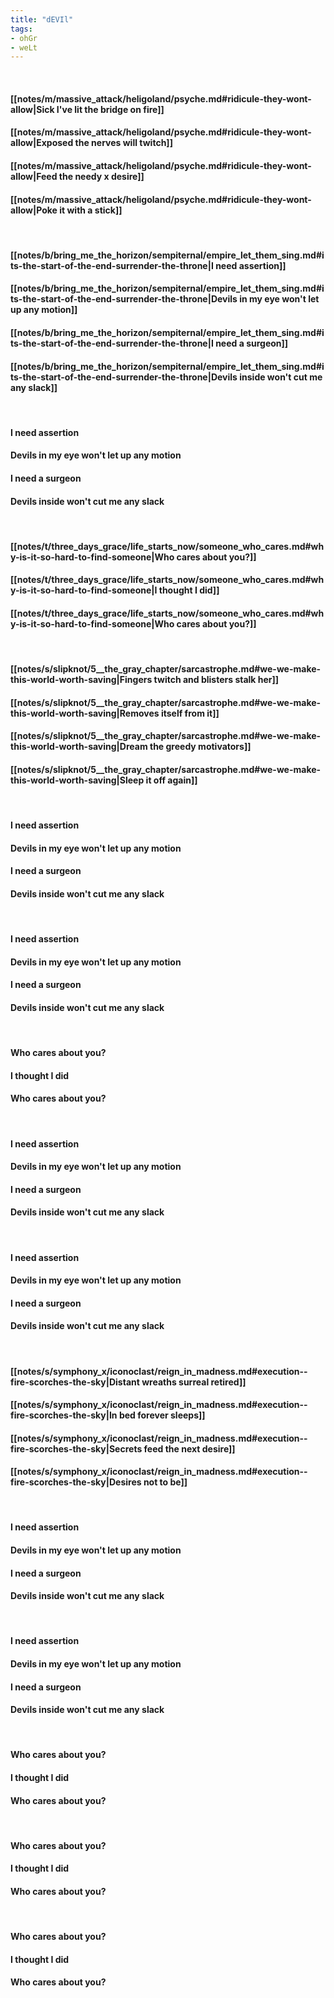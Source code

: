 ```yaml
---
title: "dEVIl"
tags:
- ohGr
- weLt
---
```

&nbsp;
#### [[notes/m/massive_attack/heligoland/psyche.md#ridicule-they-wont-allow|Sick I've lit the bridge on fire]]
#### [[notes/m/massive_attack/heligoland/psyche.md#ridicule-they-wont-allow|Exposed the nerves will twitch]]
#### [[notes/m/massive_attack/heligoland/psyche.md#ridicule-they-wont-allow|Feed the needy x desire]]
#### [[notes/m/massive_attack/heligoland/psyche.md#ridicule-they-wont-allow|Poke it with a stick]]
&nbsp;
#### [[notes/b/bring_me_the_horizon/sempiternal/empire_let_them_sing.md#its-the-start-of-the-end-surrender-the-throne|I need assertion]]
#### [[notes/b/bring_me_the_horizon/sempiternal/empire_let_them_sing.md#its-the-start-of-the-end-surrender-the-throne|Devils in my eye won't let up any motion]]
#### [[notes/b/bring_me_the_horizon/sempiternal/empire_let_them_sing.md#its-the-start-of-the-end-surrender-the-throne|I need a surgeon]]
#### [[notes/b/bring_me_the_horizon/sempiternal/empire_let_them_sing.md#its-the-start-of-the-end-surrender-the-throne|Devils inside won't cut me any slack]]
&nbsp;
#### I need assertion
#### Devils in my eye won't let up any motion
#### I need a surgeon
#### Devils inside won't cut me any slack
&nbsp;
#### [[notes/t/three_days_grace/life_starts_now/someone_who_cares.md#why-is-it-so-hard-to-find-someone|Who cares about you?]]
#### [[notes/t/three_days_grace/life_starts_now/someone_who_cares.md#why-is-it-so-hard-to-find-someone|I thought I did]]
#### [[notes/t/three_days_grace/life_starts_now/someone_who_cares.md#why-is-it-so-hard-to-find-someone|Who cares about you?]]
&nbsp;
#### [[notes/s/slipknot/5__the_gray_chapter/sarcastrophe.md#we-we-make-this-world-worth-saving|Fingers twitch and blisters stalk her]]
#### [[notes/s/slipknot/5__the_gray_chapter/sarcastrophe.md#we-we-make-this-world-worth-saving|Removes itself from it]]
#### [[notes/s/slipknot/5__the_gray_chapter/sarcastrophe.md#we-we-make-this-world-worth-saving|Dream the greedy motivators]]
#### [[notes/s/slipknot/5__the_gray_chapter/sarcastrophe.md#we-we-make-this-world-worth-saving|Sleep it off again]]
&nbsp;
#### I need assertion
#### Devils in my eye won't let up any motion
#### I need a surgeon
#### Devils inside won't cut me any slack
&nbsp;
#### I need assertion
#### Devils in my eye won't let up any motion
#### I need a surgeon
#### Devils inside won't cut me any slack
&nbsp;
#### Who cares about you?
#### I thought I did
#### Who cares about you?
&nbsp;
#### I need assertion
#### Devils in my eye won't let up any motion
#### I need a surgeon
#### Devils inside won't cut me any slack
&nbsp;
#### I need assertion
#### Devils in my eye won't let up any motion
#### I need a surgeon
#### Devils inside won't cut me any slack
&nbsp;
#### [[notes/s/symphony_x/iconoclast/reign_in_madness.md#execution--fire-scorches-the-sky|Distant wreaths surreal retired]]
#### [[notes/s/symphony_x/iconoclast/reign_in_madness.md#execution--fire-scorches-the-sky|In bed forever sleeps]]
#### [[notes/s/symphony_x/iconoclast/reign_in_madness.md#execution--fire-scorches-the-sky|Secrets feed the next desire]]
#### [[notes/s/symphony_x/iconoclast/reign_in_madness.md#execution--fire-scorches-the-sky|Desires not to be]]
&nbsp;
#### I need assertion
#### Devils in my eye won't let up any motion
#### I need a surgeon
#### Devils inside won't cut me any slack
&nbsp;
#### I need assertion
#### Devils in my eye won't let up any motion
#### I need a surgeon
#### Devils inside won't cut me any slack
&nbsp;
#### Who cares about you?
#### I thought I did
#### Who cares about you?
&nbsp;
#### Who cares about you?
#### I thought I did
#### Who cares about you?
&nbsp;
#### Who cares about you?
#### I thought I did
#### Who cares about you?
